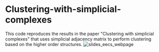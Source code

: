 # Clustering-with-simplicial-complexes
This code reproduces the results in the paper "Clustering with simplicial complexes"  that uses simplicial adjacency matrix to perform clustering based on the higher order structures. 
![slides_eecs_webpage](https://github.com/Siddarthaiisc/Clustering-with-simplicial-complexes/assets/148607033/237e131a-b88f-4133-b989-55b7f3067076)
